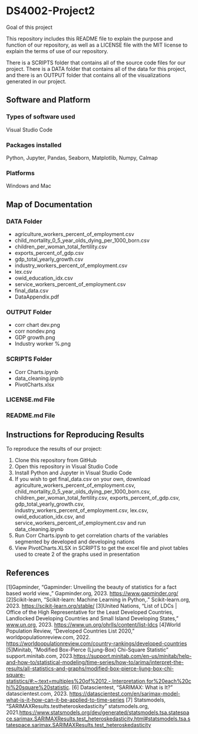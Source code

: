 # DS4002-Project2

Goal of this project

This repository includes this README file to explain the purpose and function of our repository, as well as a LICENSE file with the MIT license to explain the terms of use of our repository.

There is a SCRIPTS folder that contains all of the source code files for our project. There is a DATA folder that contains all of the data for this project, and there is an OUTPUT folder that contains all of the visualizations generated in our project.

## Software and Platform
### Types of software used
  Visual Studio Code
  
### Packages installed
  Python, Jupyter, Pandas, Seaborn, Matplotlib, Numpy, Calmap
### Platforms
  Windows and Mac

## Map of Documentation
### DATA Folder
- agriculture_workers_percent_of_employment.csv
- child_mortality_0_5_year_olds_dying_per_1000_born.csv
- children_per_woman_total_fertility.csv
- exports_percent_of_gdp.csv
- gdp_total_yearly_growth.csv
- industry_workers_percent_of_employment.csv
- lex.csv
- owid_education_idx.csv
- service_workers_percent_of_employment.csv
- final_data.csv
- DataAppendix.pdf
### OUTPUT Folder
- corr chart dev.png
- corr nondev.png
- GDP growth.png
- Industry worker %.png
### SCRIPTS Folder
- Corr Charts.ipynb
- data_cleaning.ipynb
- PivotCharts.xlsx

### LICENSE.md File

### README.md File

## Instructions for Reproducing Results

To reproduce the results of our project:

1) Clone this repository from GitHub
2) Open this repository in Visual Studio Code
3) Install Python and Jupyter in Visual Studio Code
4) If you wish to get final_data.csv on your own, download agriculture_workers_percent_of_employment.csv, child_mortality_0_5_year_olds_dying_per_1000_born.csv, children_per_woman_total_fertility.csv, exports_percent_of_gdp.csv, gdp_total_yearly_growth.csv, industry_workers_percent_of_employment.csv, lex.csv, owid_education_idx.csv, and service_workers_percent_of_employment.csv and run data_cleaning.ipynb
5) Run Corr Charts.ipynb to get correlation charts of the variables segmented by developed and developing nations
6) View PivotCharts.XLSX in SCRIPTS to get the excel file and pivot tables used to create 2 of the graphs used in presentation

## References
[1]Gapminder, “Gapminder: Unveiling the beauty of statistics for a fact based world view.,” Gapminder.org, 2023. https://www.gapminder.org/
[2]Scikit-learn, “Scikit-learn: Machine Learning in Python,.” Scikit-learn.org, 2023. https://scikit-learn.org/stable/
[3]United Nations, “List of LDCs | Office of the High Representative for the Least Developed Countries, Landlocked Developing Countries and Small Island Developing States,” www.un.org, 2023. https://www.un.org/ohrlls/content/list-ldcs
[4]World Population Review, “Developed Countries List 2020,” worldpopulationreview.com, 2022. https://worldpopulationreview.com/country-rankings/developed-countries
[5]Minitab, ”Modified Box-Pierce (Ljung-Box) Chi-Square Statistic” support.minitab.com, 2023.https://support.minitab.com/en-us/minitab/help-and-how-to/statistical-modeling/time-series/how-to/arima/interpret-the-results/all-statistics-and-graphs/modified-box-pierce-ljung-box-chi-square-statistics/#:~:text=multiples%20of%2012.-,Interpretation,for%20each%20chi%20square%20statistic.
[6] Datascientest, “SARIMAX: What is It?” datascientest.com, 2023. https://datascientest.com/en/sarimax-model-what-is-it-how-can-it-be-applied-to-time-series
[7] Statsmodels, “SARIMAXResults.testheteroskedasticity” statsmodels.org, 2021.https://www.statsmodels.org/dev/generated/statsmodels.tsa.statespace.sarimax.SARIMAXResults.test_heteroskedasticity.html#statsmodels.tsa.statespace.sarimax.SARIMAXResults.test_heteroskedasticity

